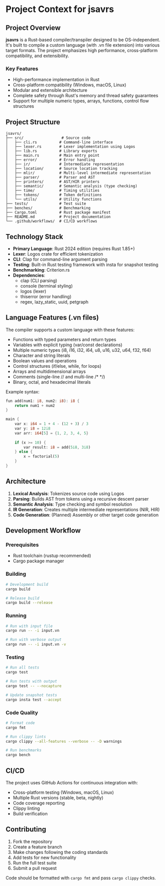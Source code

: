 # Project Context for jsavrs

## Project Overview

**jsavrs** is a Rust-based compiler/transpiler designed to be OS-independent. It's built to compile a custom language (with .vn file extension) into various target formats. The project emphasizes high performance, cross-platform compatibility, and extensibility.

### Key Features
- High-performance implementation in Rust
- Cross-platform compatibility (Windows, macOS, Linux)
- Modular and extensible architecture
- Complete safety through Rust's memory and thread safety guarantees
- Support for multiple numeric types, arrays, functions, control flow structures

## Project Structure

```
jsavrs/
├── src/                 # Source code
│   ├── cli.rs          # Command-line interface
│   ├── lexer.rs        # Lexer implementation using Logos
│   ├── lib.rs          # Library exports
│   ├── main.rs         # Main entry point
│   ├── error/          # Error handling
│   ├── ir/             # Intermediate representation
│   ├── location/       # Source location tracking
│   ├── mlir/           # Multi-level intermediate representation
│   ├── parser/         # Parser and AST
│   ├── printers/       # AST/HIR printers
│   ├── semantic/       # Semantic analysis (type checking)
│   ├── time/           # Timing utilities
│   ├── tokens/         # Token definitions
│   └── utils/          # Utility functions
├── tests/              # Test suite
├── benches/            # Benchmarking
├── Cargo.toml          # Rust package manifest
├── README.md           # Project documentation
└── .github/workflows/  # CI/CD workflows
```

## Technology Stack

- **Primary Language**: Rust 2024 edition (requires Rust 1.85+)
- **Lexer**: Logos crate for efficient tokenization
- **CLI**: Clap for command-line argument parsing
- **Testing**: Built-in Rust testing framework with insta for snapshot testing
- **Benchmarking**: Criterion.rs
- **Dependencies**: 
  - clap (CLI parsing)
  - console (terminal styling)
  - logos (lexer)
  - thiserror (error handling)
  - regex, lazy_static, uuid, petgraph

## Language Features (.vn files)

The compiler supports a custom language with these features:
- Functions with typed parameters and return types
- Variables with explicit typing (var/const declarations)
- Multiple numeric types (i8, i16, i32, i64, u8, u16, u32, u64, f32, f64)
- Character and string literals
- Boolean values and operations
- Control structures (if/else, while, for loops)
- Arrays and multidimensional arrays
- Comments (single-line // and multi-line /* */)
- Binary, octal, and hexadecimal literals

Example syntax:
```rust
fun add(num1: i8, num2: i8): i8 {
    return num1 + num2
}

main {
    var x: i64 = 1 + 4 - (12 + 3) / 3
    var y: i8 = 12i8
    var arr: i64[5] = {1, 2, 3, 4, 5}
    
    if (x >= 10) {
        var result: i8 = add(5i8, 3i8)
    } else {
        x = factorial(5)
    }
}
```

## Architecture

1. **Lexical Analysis**: Tokenizes source code using Logos
2. **Parsing**: Builds AST from tokens using a recursive descent parser
3. **Semantic Analysis**: Type checking and symbol resolution
4. **IR Generation**: Creates multiple intermediate representations (NIR, HIR)
5. **Code Generation**: (Planned) Assembly or other target code generation

## Development Workflow

### Prerequisites
- Rust toolchain (rustup recommended)
- Cargo package manager

### Building
```bash
# Development build
cargo build

# Release build
cargo build --release
```

### Running
```bash
# Run with input file
cargo run -- -i input.vn

# Run with verbose output
cargo run -- -i input.vn -v
```

### Testing
```bash
# Run all tests
cargo test

# Run tests with output
cargo test -- --nocapture

# Update snapshot tests
cargo insta test --accept
```

### Code Quality
```bash
# Format code
cargo fmt

# Run clippy lints
cargo clippy --all-features --verbose -- -D warnings

# Run benchmarks
cargo bench
```

## CI/CD

The project uses GitHub Actions for continuous integration with:
- Cross-platform testing (Windows, macOS, Linux)
- Multiple Rust versions (stable, beta, nightly)
- Code coverage reporting
- Clippy linting
- Build verification

## Contributing

1. Fork the repository
2. Create a feature branch
3. Make changes following the coding standards
4. Add tests for new functionality
5. Run the full test suite
6. Submit a pull request

Code should be formatted with `cargo fmt` and pass `cargo clippy` checks.